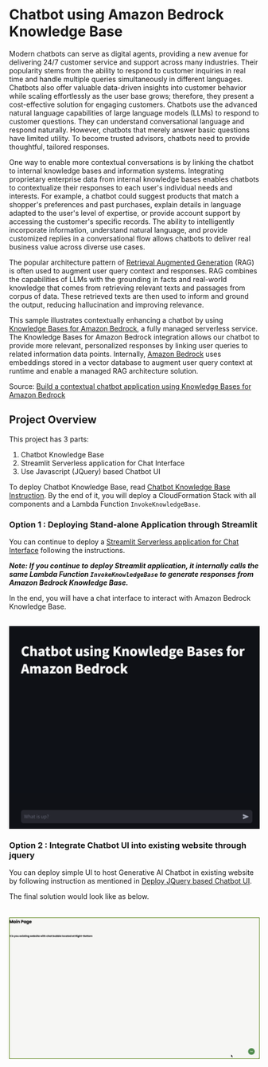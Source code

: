 # Chatbot using Amazon Bedrock Knowledge Base

Modern chatbots can serve as digital agents, providing a new avenue for delivering 24/7 customer service and support across many industries. Their popularity stems from the ability to respond to customer inquiries in real time and handle multiple queries simultaneously in different languages. Chatbots also offer valuable data-driven insights into customer behavior while scaling effortlessly as the user base grows; therefore, they present a cost-effective solution for engaging customers. Chatbots use the advanced natural language capabilities of large language models (LLMs) to respond to customer questions. They can understand conversational language and respond naturally. However, chatbots that merely answer basic questions have limited utility. To become trusted advisors, chatbots need to provide thoughtful, tailored responses.

One way to enable more contextual conversations is by linking the chatbot to internal knowledge bases and information systems. Integrating proprietary enterprise data from internal knowledge bases enables chatbots to contextualize their responses to each user's individual needs and interests. For example, a chatbot could suggest products that match a shopper's preferences and past purchases, explain details in language adapted to the user's level of expertise, or provide account support by accessing the customer's specific records. The ability to intelligently incorporate information, understand natural language, and provide customized replies in a conversational flow allows chatbots to deliver real business value across diverse use cases.

The popular architecture pattern of [Retrieval Augmented Generation](https://docs.aws.amazon.com/sagemaker/latest/dg/jumpstart-foundation-models-customize-rag.html) (RAG) is often used to augment user query context and responses. RAG combines the capabilities of LLMs with the grounding in facts and real-world knowledge that comes from retrieving relevant texts and passages from corpus of data. These retrieved texts are then used to inform and ground the output, reducing hallucination and improving relevance.

This sample illustrates contextually enhancing a chatbot by using [Knowledge Bases for Amazon Bedrock](https://aws.amazon.com/bedrock/knowledge-bases/), a fully managed serverless service. The Knowledge Bases for Amazon Bedrock integration allows our chatbot to provide more relevant, personalized responses by linking user queries to related information data points. Internally, [Amazon Bedrock](https://aws.amazon.com/bedrock/) uses embeddings stored in a vector database to augment user query context at runtime and enable a managed RAG architecture solution.

Source: [Build a contextual chatbot application using Knowledge Bases for Amazon Bedrock](https://aws.amazon.com/blogs/machine-learning/build-a-contextual-chatbot-application-using-knowledge-bases-for-amazon-bedrock/)


## Project Overview

This project has 3 parts:

1. Chatbot Knowledge Base
2. Streamlit Serverless application for Chat Interface
3. Use Javascript (JQuery) based Chatbot UI 

To deploy Chatbot Knowledge Base, read [Chatbot Knowledge Base Instruction](./chatbot-knowledgebase/README.md). By the end of it, you will deploy a CloudFormation Stack with all components and a Lambda Function ```InvokeKnowledgeBase```.

### Option 1 : Deploying Stand-alone Application through Streamlit

You can continue to deploy a [Streamlit Serverless application for Chat Interface](./streamlit-serverless/README.md) following the instructions.

***Note: If you continue to deploy Streamlit application, it internally calls the same Lambda Function ```InvokeKnowledgeBase``` to generate responses from Amazon Bedrock Knowledge Base.***

In the end, you will have a chat interface to interact with Amazon Bedrock Knowledge Base.

</br><img src="./streamlit-serverless/streamlit.jpg" alt="chatui" width="800" align="center"/></br>

### Option 2 : Integrate Chatbot UI into existing website through jquery

 You can deploy simple UI to host Generative AI Chatbot in existing website by following instruction as mentioned in [Deploy JQuery based Chatbot UI](./jqueryClient/README.md). 
 
 The final solution would look like as below.  
<br><br>
<img src="jqueryClient/images/chatbot-popup.gif" align="center">